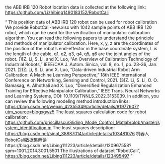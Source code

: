 the ABB IRB 120 Robot location data is collected at the following link:
https://github.com/Lizhibing1490183152/RobotCali

“
This position data of ABB IRB 120 robot can be used for robot calibration We provide RobotCali-new.xlsx with 1042 sample points of ABB IRB 120 robot, which can be used for the verification of manipulator calibration algorithm. You can read the following papers to understand the principle and methods of manipulator calibration. Here, x, y, z are the coordinates of the position of the robot’s end-effector in the base coordinate system, L is the length of the cable, q1, q2, q3, q4, q5, q6 are the joint angles of the robot.
(1)Z. Li, S. Li, and X. Luo, “An Overview of Calibration Technology of Industrial Robots,” IEEE/CAA J. Autom. Sinica, vol. 8, no. 1, pp. 23-36, Jan. 2021.
(2)Z. Li, S. Li, and X. Luo, “Data-driven Industrial Robot Arm Calibration: A Machine Learning Perspective,” 18th IEEE International Conference on Networking, Sensing and Control, 2021.
(3)Z. Li, S. Li, O. O. Bamasag, A. Alhothali and X. Luo, “Diversified Regularization Enhanced Training for Effective Manipulator Calibration,” IEEE Trans. Neural Networks and Learning Systems, DOI: 10.1109/TNNLS.2022.3153039.
In addition, you can review the following modeling method introduction links: https://blog.csdn.net/weixin_42355349/article/details/81977607?utm_source=blogxgwz5
The least squares calculation code for robot calibration: https://github.com/priscillascu/Sliding_Mode_Control_Matlab/blob/master/system_identification.m
The least squares description:
https://blog.csdn.net/sinat_38887014/article/details/103481076
机器人RobotCali数据集解读https://blog.csdn.net/Libing111223/article/details/120967558?spm=1001.2014.3001.5501
The illustrations of dataset “RobotCali“, https://blog.csdn.net/Libing111223/article/details/123495497
”
